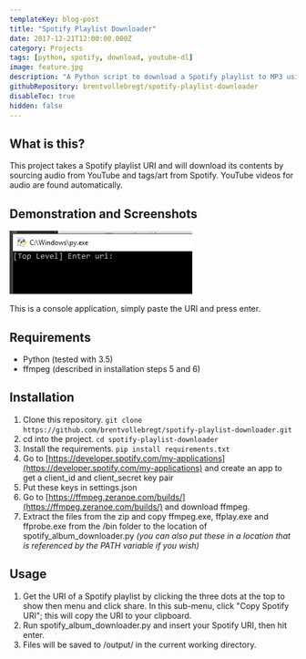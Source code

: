 ```yaml
---
templateKey: blog-post
title: "Spotify Playlist Downloader"
date: 2017-12-21T12:00:00.000Z
category: Projects
tags: [python, spotify, download, youtube-dl]
image: feature.jpg
description: "A Python script to download a Spotify playlist to MP3 using YouTube as an audio source. The MP3s are tagged and given album art using Spotify"
githubRepository: brentvollebregt/spotify-playlist-downloader
disableToc: true
hidden: false
---
```


## What is this?

This project takes a Spotify playlist URI and will download its contents by sourcing audio from YouTube and tags/art from Spotify. YouTube videos for audio are found automatically.

## Demonstration and Screenshots

![Console example](gui1.png)

This is a console application, simply paste the URI and press enter.

## Requirements

- Python (tested with 3.5)
- ffmpeg (described in installation steps 5 and 6)

## Installation

1. Clone this repository. `git clone https://github.com/brentvollebregt/spotify-playlist-downloader.git`
2. cd into the project. `cd spotify-playlist-downloader`
3. Install the requirements. `pip install requirements.txt`
4. Go to [https://developer.spotify.com/my-applications](https://developer.spotify.com/my-applications) and create an app to get a client_id and client_secret key pair
5. Put these keys in settings.json
6. Go to [https://ffmpeg.zeranoe.com/builds/](https://ffmpeg.zeranoe.com/builds/) and download ffmpeg.
7. Extract the files from the zip and copy ffmpeg.exe, ffplay.exe and ffprobe.exe from the /bin folder to the location of spotify_album_downloader.py _(you can also put these in a location that is referenced by the PATH variable if you wish)_

## Usage

1. Get the URI of a Spotify playlist by clicking the three dots at the top to show then menu and click share. In this sub-menu, click "Copy Spotify URI"; this will copy the URI to your clipboard.
2. Run spotify_album_downloader.py and insert your Spotify URI, then hit enter.
3. Files will be saved to /output/ in the current working directory.
